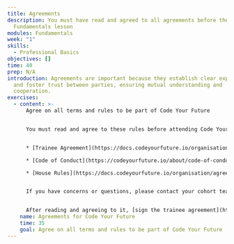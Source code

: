 ```yaml
---
title: Agreements
description: You must have read and agreed to all agreements before the first
  Fundamentals lesson
modules: Fundamentals
week: "1"
skills:
  - Professional Basics
objectives: []
time: 40
prep: N﻿/A
introduction: Agreements are important because they establish clear expectations
  and foster trust between parties, ensuring mutual understanding and
  cooperation.
exercises:
  - content: >-
      Agree on all terms and rules to be part of Code Your Future


      You must read and agree to these rules before attending Code Your Future.


      * [Trainee Agreement](https://docs.codeyourfuture.io/organisation/agreements-and-rules/student-agreement)

      * [Code of Conduct](https://codeyourfuture.io/about/code-of-conduct/)

      * [House Rules](https://docs.codeyourfuture.io/organisation/agreements-and-rules/house-rules)


      If you have concerns or questions, please contact your cohort team. They will happily talk to you about our rules and what they mean to you.


      After reading and agreeing to it, [sign the trainee agreement](https://codeyourfuture.eversign.com/embedded/a4062d0361324f7f97cba1105f164b24) before coming to class.
    name: Agreements for Code Your Future
    time: 35
    goal: Agree on all terms and rules to be part of Code Your Future
---
```

